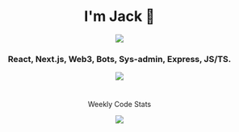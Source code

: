 
<h1 align="center">I'm Jack 👋</h1> 

<p align="center">
    <img style="text-align: center" src="https://discord.c99.nl/widget/theme-4/522503261941661727.png">
</p>
<h3 align="center">React, Next.js, Web3, Bots, Sys-admin, Express, JS/TS.<br></h3>
<p align="center">
    <img align="center" src="https://github-readme-stats.vercel.app/api?username=jackcrispy&show_icons=true&theme=synthwave">
</p>
<h1></h1>
<p align="center">Weekly Code Stats</p>

<p align="center">
    <img align="center" src="https://github-readme-stats.vercel.app/api/wakatime?username=crispycodes&theme=synthwave">
</p>

<h1></h1>
<!-- <h4 align="center"><a href='https://permissions.tech' target="_blank">permissions.tech</a><h4>
     -->
